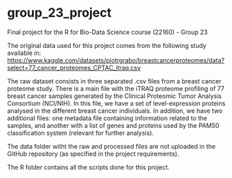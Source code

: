 # group_23_project
Final project for the R for Bio-Data Science course (22160) - Group 23

The original data used for this project comes from the following study available in: https://www.kaggle.com/datasets/piotrgrabo/breastcancerproteomes/data?select=77_cancer_proteomes_CPTAC_itraq.csv

The raw dataset consists in three separated .csv files from a breast cancer proteome study. There is a main file with the iTRAQ proteome profiling of 77 breast cancer samples generated by the Clinical Proteomic Tumor Analysis Consortium (NCI/NIH). In this file, we have a set of level-expression proteins analysed in the different breast cancer individuals. In addition, we have two additional files: one metadata file containing information related to the samples, and another with a list of genes and proteins used by the PAM50 classification system (relevant for further analysis).

The data folder witht the raw and processed files are not uploaded in the GitHub repository (as specified in the project requirements).

The R folder contains all the scripts done for this project.
